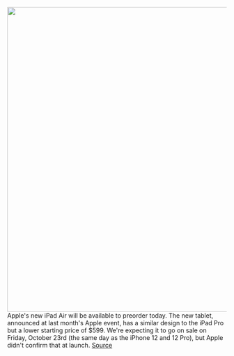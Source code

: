 <img src='https://cdn.vox-cdn.com/thumbor/JOap68BVVw5S1q3GtwjkgtfP7nQ=/0x0:1750x1167/1200x1200/filters:focal(875x584:876x585)/cdn.vox-cdn.com/uploads/chorus_asset/file/21883188/ipadair3.jpg' width='700px' /><br/>
Apple's new iPad Air will be available to preorder today. The new tablet, announced at last month's Apple event, has a similar design to the iPad Pro but a lower starting price of $599. We're expecting it to go on sale on Friday, October 23rd (the same day as the iPhone 12 and 12 Pro), but Apple didn't confirm that at launch.
<a href='https://www.theverge.com/2020/10/16/21502065/ipad-air-2020-release-date-news-features-price-apple-touch-id-pro-pencil-magic-keyboard'> Source <a/>